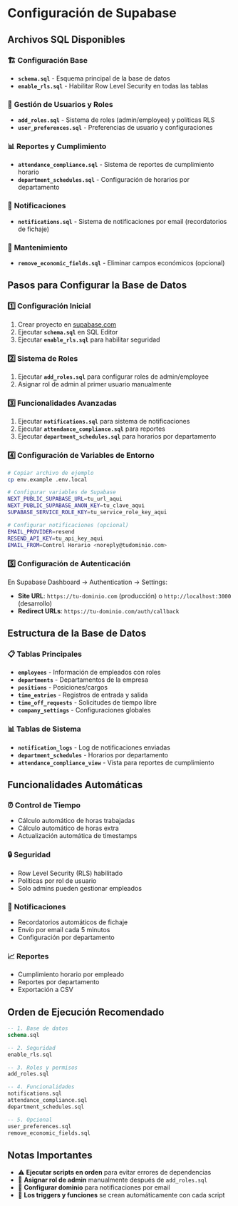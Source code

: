 # Configuración de Supabase

## Archivos SQL Disponibles

### 🏗️ **Configuración Base**
- **`schema.sql`** - Esquema principal de la base de datos
- **`enable_rls.sql`** - Habilitar Row Level Security en todas las tablas

### 👥 **Gestión de Usuarios y Roles**
- **`add_roles.sql`** - Sistema de roles (admin/employee) y políticas RLS
- **`user_preferences.sql`** - Preferencias de usuario y configuraciones

### 📊 **Reportes y Cumplimiento**
- **`attendance_compliance.sql`** - Sistema de reportes de cumplimiento horario
- **`department_schedules.sql`** - Configuración de horarios por departamento

### 🔔 **Notificaciones**
- **`notifications.sql`** - Sistema de notificaciones por email (recordatorios de fichaje)

### 🧹 **Mantenimiento**
- **`remove_economic_fields.sql`** - Eliminar campos económicos (opcional)

## Pasos para Configurar la Base de Datos

### 1️⃣ **Configuración Inicial**
1. Crear proyecto en [supabase.com](https://supabase.com)
2. Ejecutar **`schema.sql`** en SQL Editor
3. Ejecutar **`enable_rls.sql`** para habilitar seguridad

### 2️⃣ **Sistema de Roles**
1. Ejecutar **`add_roles.sql`** para configurar roles de admin/employee
2. Asignar rol de admin al primer usuario manualmente

### 3️⃣ **Funcionalidades Avanzadas**
1. Ejecutar **`notifications.sql`** para sistema de notificaciones
2. Ejecutar **`attendance_compliance.sql`** para reportes
3. Ejecutar **`department_schedules.sql`** para horarios por departamento

### 4️⃣ **Configuración de Variables de Entorno**
```bash
# Copiar archivo de ejemplo
cp env.example .env.local

# Configurar variables de Supabase
NEXT_PUBLIC_SUPABASE_URL=tu_url_aqui
NEXT_PUBLIC_SUPABASE_ANON_KEY=tu_clave_aqui
SUPABASE_SERVICE_ROLE_KEY=tu_service_role_key_aqui

# Configurar notificaciones (opcional)
EMAIL_PROVIDER=resend
RESEND_API_KEY=tu_api_key_aqui
EMAIL_FROM=Control Horario <noreply@tudominio.com>
```

### 5️⃣ **Configuración de Autenticación**
En Supabase Dashboard → Authentication → Settings:
- **Site URL**: `https://tu-dominio.com` (producción) o `http://localhost:3000` (desarrollo)
- **Redirect URLs**: `https://tu-dominio.com/auth/callback`

## Estructura de la Base de Datos

### 📋 **Tablas Principales**
- **`employees`** - Información de empleados con roles
- **`departments`** - Departamentos de la empresa
- **`positions`** - Posiciones/cargos
- **`time_entries`** - Registros de entrada y salida
- **`time_off_requests`** - Solicitudes de tiempo libre
- **`company_settings`** - Configuraciones globales

### 📊 **Tablas de Sistema**
- **`notification_logs`** - Log de notificaciones enviadas
- **`department_schedules`** - Horarios por departamento
- **`attendance_compliance_view`** - Vista para reportes de cumplimiento

## Funcionalidades Automáticas

### ⏰ **Control de Tiempo**
- Cálculo automático de horas trabajadas
- Cálculo automático de horas extra
- Actualización automática de timestamps

### 🔒 **Seguridad**
- Row Level Security (RLS) habilitado
- Políticas por rol de usuario
- Solo admins pueden gestionar empleados

### 📧 **Notificaciones**
- Recordatorios automáticos de fichaje
- Envío por email cada 5 minutos
- Configuración por departamento

### 📈 **Reportes**
- Cumplimiento horario por empleado
- Reportes por departamento
- Exportación a CSV

## Orden de Ejecución Recomendado

```sql
-- 1. Base de datos
schema.sql

-- 2. Seguridad
enable_rls.sql

-- 3. Roles y permisos
add_roles.sql

-- 4. Funcionalidades
notifications.sql
attendance_compliance.sql
department_schedules.sql

-- 5. Opcional
user_preferences.sql
remove_economic_fields.sql
```

## Notas Importantes

- ⚠️ **Ejecutar scripts en orden** para evitar errores de dependencias
- 🔐 **Asignar rol de admin** manualmente después de `add_roles.sql`
- 📧 **Configurar dominio** para notificaciones por email
- 🔄 **Los triggers y funciones** se crean automáticamente con cada script
